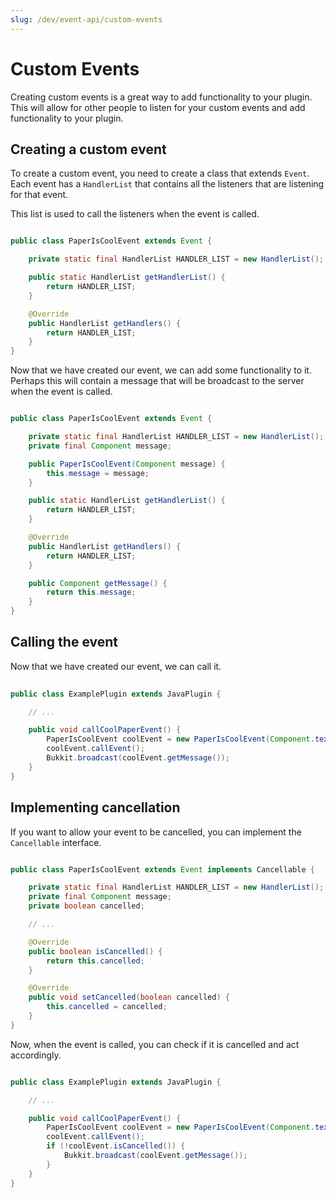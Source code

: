 ```yaml
---
slug: /dev/event-api/custom-events
---
```


# Custom Events

Creating custom events is a great way to add functionality to your plugin. 
This will allow for other people to listen for your custom events and add functionality to your plugin.

## Creating a custom event

To create a custom event, you need to create a class that extends `Event`. Each event has a `HandlerList` that contains all the listeners that are listening for that event.

This list is used to call the listeners when the event is called.
    
```java title="PaperIsCoolEvent.java"

public class PaperIsCoolEvent extends Event {

    private static final HandlerList HANDLER_LIST = new HandlerList();

    public static HandlerList getHandlerList() {
        return HANDLER_LIST;
    }

    @Override
    public HandlerList getHandlers() {
        return HANDLER_LIST;
    }
}
```

Now that we have created our event, we can add some functionality to it. 
Perhaps this will contain a message that will be broadcast to the server when the event is called.

```java title="PaperIsCoolEvent.java"

public class PaperIsCoolEvent extends Event {

    private static final HandlerList HANDLER_LIST = new HandlerList();
    private final Component message;

    public PaperIsCoolEvent(Component message) {
        this.message = message;
    }

    public static HandlerList getHandlerList() {
        return HANDLER_LIST;
    }

    @Override
    public HandlerList getHandlers() {
        return HANDLER_LIST;
    }

    public Component getMessage() {
        return this.message;
    }
}
```

## Calling the event

Now that we have created our event, we can call it.

```java title="ExamplePlugin.java"
    
public class ExamplePlugin extends JavaPlugin {

    // ...

    public void callCoolPaperEvent() {
        PaperIsCoolEvent coolEvent = new PaperIsCoolEvent(Component.text("Paper is cool!"))
        coolEvent.callEvent();
        Bukkit.broadcast(coolEvent.getMessage());
    }
}
```

## Implementing cancellation

If you want to allow your event to be cancelled, you can implement the `Cancellable` interface.

```java title="PaperIsCoolEvent.java"

public class PaperIsCoolEvent extends Event implements Cancellable {

    private static final HandlerList HANDLER_LIST = new HandlerList();
    private final Component message;
    private boolean cancelled;

    // ...

    @Override
    public boolean isCancelled() {
        return this.cancelled;
    }

    @Override
    public void setCancelled(boolean cancelled) {
        this.cancelled = cancelled;
    }
}
```

Now, when the event is called, you can check if it is cancelled and act accordingly.

```java title="ExamplePlugin.java"

public class ExamplePlugin extends JavaPlugin {

    // ...

    public void callCoolPaperEvent() {
        PaperIsCoolEvent coolEvent = new PaperIsCoolEvent(Component.text("Paper is cool!"))
        coolEvent.callEvent();
        if (!coolEvent.isCancelled()) {
            Bukkit.broadcast(coolEvent.getMessage());
        }
    }
}
```